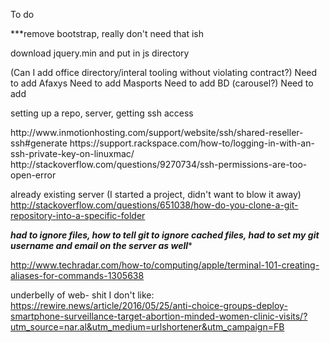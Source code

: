 To do


***remove bootstrap, really don't need that ish

download jquery.min and put in js directory

(Can I add office directory/interal tooling without violating contract?)
Need to add Afaxys
Need to add Masports
Need to add BD (carousel?)
Need to add


setting up a repo, server, getting ssh access

<garbage windows instructions>
http://www.inmotionhosting.com/support/website/ssh/shared-reseller-ssh#generate

<how to save the encrypted key>
https://support.rackspace.com/how-to/logging-in-with-an-ssh-private-key-on-linuxmac/
http://stackoverflow.com/questions/9270734/ssh-permissions-are-too-open-error

already existing server (I started a project, didn't want to blow it away)
http://stackoverflow.com/questions/651038/how-do-you-clone-a-git-repository-into-a-specific-folder

***had to ignore files, how to tell git to ignore cached files, had to set my git username and email on the server as well****





http://www.techradar.com/how-to/computing/apple/terminal-101-creating-aliases-for-commands-1305638




underbelly of web- shit I don't like: https://rewire.news/article/2016/05/25/anti-choice-groups-deploy-smartphone-surveillance-target-abortion-minded-women-clinic-visits/?utm_source=nar.al&utm_medium=urlshortener&utm_campaign=FB
